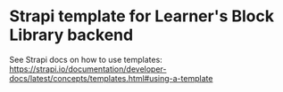 # Strapi template for Learner's Block Library backend

See Strapi docs on how to use templates: https://strapi.io/documentation/developer-docs/latest/concepts/templates.html#using-a-template
